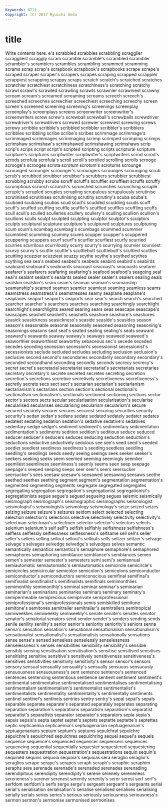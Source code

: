 ```yaml
---
Keywords: 8711 
Copyright: (C) 2017 Ryuichi Ueda
---
```


# title

Write contents here.
e's scrabbled scrabbles scrabbling scragglier
scraggliest scraggly scram scramble scramble's scrambled scrambler scrambler's scramblers scrambles
scrambling scrammed scramming scrams scrap scrap's scrapbook scrapbook's scrapbooks scrape
scrape's scraped scraper scraper's scrapers scrapes scraping scrapped scrappier scrappiest
scrapping scrappy scraps scratch scratch's scratched scratches scratchier scratchiest scratchiness
scratchiness's scratching scratchy scrawl scrawl's scrawled scrawling scrawls scrawnier scrawniest
scrawny scream scream's screamed screaming screams screech screech's screeched screeches
screechier screechiest screeching screechy screen screen's screened screening screening's screenings
screenplay screenplay's screenplays screens screenwriter screenwriter's screenwriters screw screw's screwball
screwball's screwballs screwdriver screwdriver's screwdrivers screwed screwier screwiest screwing screws
screwy scribble scribble's scribbled scribbler scribbler's scribblers scribbles scribbling scribe
scribe's scribes scrimmage scrimmage's scrimmaged scrimmages scrimmaging scrimp scrimped scrimping
scrimps scrimshaw scrimshaw's scrimshawed scrimshawing scrimshaws scrip scrip's scrips script
script's scripted scripting scripts scriptural scripture scripture's scriptures scriptwriter scriptwriter's
scriptwriters scrod scrod's scrods scrofula scrofula's scroll scroll's scrolled scrolling
scrolls scrooge scrooge's scrooges scrota scrotum scrotum's scrotums scrounge scrounged
scrounger scrounger's scroungers scrounges scrounging scrub scrub's scrubbed scrubber scrubber's
scrubbers scrubbier scrubbiest scrubbing scrubby scrubs scruff scruff's scruffier scruffiest
scruffs scruffy scrumptious scrunch scrunch's scrunched scrunches scrunching scruple scruple's
scrupled scruples scrupling scrupulous scrupulously scrutinise scrutinised scrutinises scrutinising scrutiny
scrutiny's scuba scuba's scubaed scubaing scubas scud scud's scudded scudding
scuds scuff scuff's scuffed scuffing scuffle scuffle's scuffled scuffles scuffling
scuffs scull scull's sculled sculleries scullery scullery's sculling scullion scullion's
scullions sculls sculpt sculpted sculpting sculptor sculptor's sculptors sculpts sculptural
sculpture sculpture's sculptured sculptures sculpturing scum scum's scumbag scumbag's scumbags
scummed scummier scummiest scumming scummy scums scupper scupper's scuppered scuppering
scuppers scurf scurf's scurfier scurfiest scurfy scurried scurries scurrilous scurrilously
scurry scurry's scurrying scurvier scurviest scurvy scurvy's scuttle scuttle's scuttlebutt
scuttlebutt's scuttled scuttles scuttling scuzzier scuzziest scuzzy scythe scythe's scythed
scythes scything sea sea's seabed seabed's seabeds seabird seabird's seabirds
seaboard seaboard's seaboards seacoast seacoast's seacoasts seafarer seafarer's seafarers seafaring
seafaring's seafood seafood's seagoing seal seal's sealant sealant's sealants sealed
sealer sealer's sealers sealing seals sealskin sealskin's seam seam's seaman
seaman's seamanship seamanship's seamed seamen seamier seamiest seaming seamless seams
seamstress seamstress's seamstresses seamy seaplane seaplane's seaplanes seaport seaport's seaports
sear sear's search search's searched searcher searcher's searchers searches searching
searchingly searchlight searchlight's searchlights seared searing sears seas seascape seascape's
seascapes seashell seashell's seashells seashore seashore's seashores seasick seasickness seasickness's
seaside seaside's seasides season season's seasonable seasonal seasonally seasoned seasoning
seasoning's seasonings seasons seat seat's seated seating seating's seats seaward
seaward's seawards seaway seaway's seaways seaweed seaweed's seaworthier seaworthiest seaworthy
sebaceous sec's secede seceded secedes seceding secession secession's secessionist secessionist's
secessionists seclude secluded secludes secluding seclusion seclusion's seclusive second second's
secondaries secondarily secondary secondary's seconded secondhand seconding secondly seconds secrecy
secrecy's secret secret's secretarial secretariat secretariat's secretariats secretaries secretary secretary's
secrete secreted secretes secreting secretion secretion's secretions secretive secretively secretiveness
secretiveness's secretly secrets secs sect sect's sectarian sectarian's sectarianism sectarianism's
sectarians section section's sectional sectional's sectionalism sectionalism's sectionals sectioned sectioning
sections sector sector's sectors sects secular secularisation secularisation's secularise secularised
secularises secularising secularism secularism's secure secured securely securer secures securest
securing securities security security's sedan sedan's sedans sedate sedated sedately
sedater sedates sedatest sedating sedation sedation's sedative sedative's sedatives sedentary
sedge sedge's sediment sediment's sedimentary sedimentation sedimentation's sediments sedition sedition's
seditious seduce seduced seducer seducer's seducers seduces seducing seduction seduction's
seductions seductive seductively sedulous see see's seed seed's seeded seedier
seediest seediness seediness's seeding seedless seedling seedling's seedlings seeds seedy
seeing seeings seek seeker seeker's seekers seeking seeks seem seemed
seeming seemingly seemlier seemliest seemliness seemliness's seemly seems seen seep
seepage seepage's seeped seeping seeps seer seer's seers seersucker seersucker's
sees seesaw seesaw's seesawed seesawing seesaws seethe seethed seethes seething
segment segment's segmentation segmentation's segmented segmenting segments segregate segregated segregates
segregating segregation segregation's segregationist segregationist's segregationists segue segue's segued segueing
segues seismic seismically seismograph seismograph's seismographic seismographs seismologist seismologist's seismologists
seismology seismology's seize seized seizes seizing seizure seizure's seizures seldom
select selected selecting selection selection's selections selective selectively selectivity selectivity's
selectman selectman's selectmen selector selector's selectors selects selenium selenium's self
self's selfish selfishly selfishness selfishness's selfless selflessly selflessness selflessness's selfsame
sell sell's seller seller's sellers selling sellout sellout's sellouts sells
seltzer seltzer's selvage selvage's selvages selvedge selvedge's selvedges selves semantic
semantically semantics semantics's semaphore semaphore's semaphored semaphores semaphoring semblance semblance's
semblances semen semen's semester semester's semesters semi semi's semiannual semiautomatic
semiautomatic's semiautomatics semicircle semicircle's semicircles semicircular semicolon semicolon's semicolons semiconductor
semiconductor's semiconductors semiconscious semifinal semifinal's semifinalist semifinalist's semifinalists semifinals semimonthlies
semimonthly semimonthly's seminal seminar seminar's seminarian seminarian's seminarians seminaries seminars
seminary seminary's semipermeable semiprecious semiprivate semiprofessional semiprofessional's semiprofessionals semis semiskilled
semitone semitone's semitones semitrailer semitrailer's semitrailers semitropical semiweeklies semiweekly semiweekly's
senate senate's senates senator senator's senatorial senators send sender sender's
senders sending sends senile senility senility's senior senior's seniority seniority's
seniors senna senna's sensation sensation's sensational sensationalism sensationalism's sensationalist sensationalist's
sensationalists sensationally sensations sense sense's sensed senseless senselessly senselessness senselessness's
senses sensibilities sensibility sensibility's sensible sensibly sensing sensitisation sensitisation's sensitise
sensitised sensitises sensitising sensitive sensitive's sensitively sensitiveness sensitiveness's sensitives sensitivities
sensitivity sensitivity's sensor sensor's sensors sensory sensual sensuality sensuality's sensually
sensuous sensuously sensuousness sensuousness's sent sentence sentence's sentenced sentences sentencing
sententious sentience sentient sentiment sentiment's sentimental sentimentalise sentimentalised sentimentalises sentimentalising
sentimentalism sentimentalism's sentimentalist sentimentalist's sentimentalists sentimentality sentimentality's sentimentally sentiments sentinel
sentinel's sentinels sentries sentry sentry's sepal sepal's sepals separable separate
separate's separated separately separates separating separation separation's separations separatism separatism's
separatist separatist's separatists separator separator's separators sepia sepia's sepsis sepsis's
septa septet septet's septets septette septette's septettes septic septicaemia septicaemia's
septuagenarian septuagenarian's septuagenarians septum septum's septums sepulchral sepulchre sepulchre's sepulchred
sepulchres sepulchring sequel sequel's sequels sequence sequence's sequenced sequencer sequencers
sequences sequencing sequential sequentially sequester sequestered sequestering sequesters sequestration sequestration's
sequestrations sequin sequin's sequined sequins sequoia sequoia's sequoias sera seraglio
seraglio's seraglios serape serape's serapes seraph seraph's seraphic seraphim seraphs
sere serenade serenade's serenaded serenades serenading serendipitous serendipity serendipity's serene
serenely sereneness sereneness's serener serenest serenity serenity's serer serest serf
serf's serfdom serfdom's serfs serge serge's sergeant sergeant's sergeants serial
serial's serialisation serialisation's serialise serialised serialises serialising serially serials series
series's serious seriously seriousness seriousness's sermon sermon's sermonise sermonised sermonises
